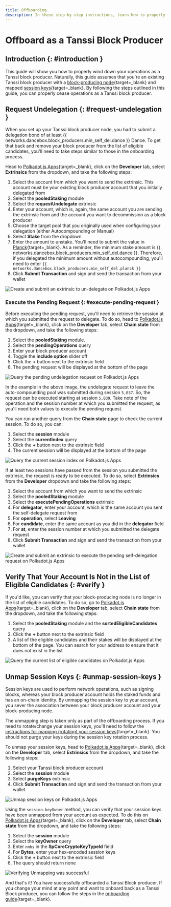 ```yaml
---
title: Offboarding
description: In these step-by-step instructions, learn how to properly offboard as a Tanssi block producer, including unmapping your session keys and unstaking your bond.
---
```


# Offboard as a Tanssi Block Producer

## Introduction {: #introduction }

This guide will show you how to properly wind down your operations as a Tanssi block producer. Naturally, this guide assumes that you're an existing Tanssi block producer with a [block-producing node](/node-operators/block-producers/onboarding/run-a-block-producer){target=\_blank} and mapped [session keys](https://wiki.polkadot.network/docs/learn-keys#session-keys){target=\_blank}. By following the steps outlined in this guide, you can properly cease operations as a Tanssi block producer. 

## Request Undelegation {: #request-undelegation }

When you set up your Tanssi block producer node, you had to submit a delegation bond of at least {{ networks.dancebox.block_producers.min_self_del.dance }} Dance. To get that back and remove your block producer from the list of eligible candidates, you'll need to take steps similar to those in the onboarding process.

Head to [Polkadot.js Apps](https://polkadot.js.org/apps/?rpc=wss://fraa-dancebox-rpc.a.dancebox.tanssi.network#/extrinsics){target=\_blank}, click on the **Developer** tab, select **Extrinsics** from the dropdown, and take the following steps:

1. Select the account from which you want to send the extrinsic. This account must be your existing block producer account that you initially delegated from
2. Select the **pooledStaking** module 
3. Select the **requestUndelegate** extrinsic
4. Enter your account, which is, again, the same account you are sending the extrinsic from and the account you want to decommission as a block producer
5. Choose the target pool that you originally used when configuring your delegation (either Autocompounding or Manual)
6. Select **Stake** from the dropdown
7. Enter the amount to unstake. You'll need to submit the value in [Planck](https://wiki.polkadot.network/docs/learn-DOT#the-planck-unit){target=\_blank}. As a reminder, the minimum stake amount is {{ networks.dancebox.block_producers.min_self_del.dance }}. Therefore, if you delegated the minimum amount without autocompounding, you'll need to enter `{{ networks.dancebox.block_producers.min_self_del.planck }}`
8. Click **Submit Transaction** and sign and send the transaction from your wallet

![Create and submit an extrinsic to un-delegate on Polkadot.js Apps](/images/node-operators/block-producers/offboarding/offboarding/offboarding-1.webp)

### Execute the Pending Request {: #execute-pending-request }

Before executing the pending request, you'll need to retrieve the session at which you submitted the request to delegate. To do so, head to [Polkadot.js Apps](https://polkadot.js.org/apps/?rpc=wss://fraa-dancebox-rpc.a.dancebox.tanssi.network#/chainstate){target=\_blank}, click on the **Developer** tab, select **Chain state** from the dropdown, and take the following steps:

1. Select the **pooledStaking** module.
2. Select the **pendingOperations** query
3. Enter your block producer account
4. Toggle the **include option** slider off
5. Click the **+** button next to the extrinsic field
6. The pending request will be displayed at the bottom of the page

![Query the pending undelegation request on Polkadot.js Apps](/images/node-operators/block-producers/offboarding/offboarding/offboarding-2.webp)

In the example in the above image, the undelegate request to leave the auto-compounding pool was submitted during session `5,037`. So, the request can be executed starting at session `5,039`. Take note of the operation and the session number at which you submitted the request, as you'll need both values to execute the pending request.

You can run another query from the **Chain state** page to check the current session. To do so, you can:

1. Select the **session** module
2. Select the **currentIndex** query
3. Click the **+** button next to the extrinsic field
4. The current session will be displayed at the bottom of the page

![Query the current session index on Polkadot.js Apps](/images/node-operators/block-producers/offboarding/offboarding/offboarding-3.webp)

If at least two sessions have passed from the session you submitted the extrinsic, the request is ready to be executed. To do so, select **Extrinsics** from the **Developer** dropdown and take the following steps:

1. Select the account from which you want to send the extrinsic
2. Select the **pooledStaking** module
3. Select the **executePendingOperations** extrinsic
4. For **delegator**, enter your account, which is the same account you sent the self-delegate request from
5. For **operation**, select **Leaving**
6. For **candidate**, enter the same account as you did in the **delegator** field
7. For **at**, enter the session number at which you submitted the delegate request
8. Click **Submit Transaction** and sign and send the transaction from your wallet

![Create and submit an extrinsic to execute the pending self-delegation request on Polkadot.js Apps](/images/node-operators/block-producers/offboarding/offboarding/offboarding-4.webp)

## Verify That Your Account Is Not in the List of Eligible Candidates {: #verify }

If you'd like, you can verify that your block-producing node is no longer in the list of eligible candidates. To do so, go to [Polkadot.js Apps](https://polkadot.js.org/apps/?rpc=wss://fraa-dancebox-rpc.a.dancebox.tanssi.network#/extrinsics){target=\_blank}, click on the **Developer** tab, select **Chain state** from the dropdown, and take the following steps:

1. Select the **pooledStaking** module and the **sortedEligibleCandidates** query
2. Click the **+** button next to the extrinsic field
3. A list of the eligible candidates and their stakes will be displayed at the bottom of the page. You can search for your address to ensure that it does not exist in the list

![Query the current list of eligible candidates on Polkadot.js Apps](/images/node-operators/block-producers/offboarding/offboarding/offboarding-5.webp)

## Unmap Session Keys {: #unmap-session-keys }

Session keys are used to perform network operations, such as signing blocks, whereas your block producer account holds the staked funds and has an on-chain identity. By unmapping the session key to your account, you sever the association between your block producer account and your block-producing node. 

The unmapping step is taken only as part of the offboarding process. If you need to rotate/change your session keys, you'll need to follow the [instructions for mapping (rotating) your session keys](/node-operators/block-producers/onboarding/account-setup/#map-session-keys){target=\_blank}. You should not purge your keys during the session key rotation process.

To unmap your session keys, head to [Polkadot.js Apps](https://polkadot.js.org/apps/?rpc=wss://fraa-dancebox-rpc.a.dancebox.tanssi.network#/extrinsics){target=\_blank}, click on the **Developer** tab, select **Extrinsics** from the dropdown, and take the following steps:

1. Select your Tanssi block producer account
2. Select the **session** module 
3. Select **purgeKeys** extrinsic
4. Click **Submit Transaction** and sign and send the transaction from your wallet

![Unmap session keys on Polkadot.js Apps](/images/node-operators/block-producers/offboarding/offboarding/offboarding-6.webp)

Using the `session.keyOwner` method, you can verify that your session keys have been unmapped from your account as expected. To do this on [Polkadot.js Apps](https://polkadot.js.org/apps/?rpc=wss://fraa-dancebox-rpc.a.dancebox.tanssi.network#/chainstate){target=\_blank}, click on the **Developer** tab, select **Chain state** from the dropdown, and take the following steps:

1. Select the **session** module
2. Select the **keyOwner** query
3. Enter `nmbs` in the **SpCoreCryptoKeyTypeId** field
4. For **Bytes**, enter your hex-encoded session keys
5. Click the **+** button next to the extrinsic field
6. The query should return none

![Verifying Unmapping was successful](/images/node-operators/block-producers/offboarding/offboarding/offboarding-7.webp)

And that's it! You have successfully offboarded a Tanssi Block producer. If you change your mind at any point and want to onboard back as a Tanssi Block producer, you can follow the steps in the [onboarding guide](node-operators/block-producers/onboarding/account-setup/){target=\_blank}. 